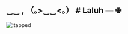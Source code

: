## ‿‿  , （｡>‿‿<｡） #  Laluh —  ✙

![itapped](https://github.com/user-attachments/assets/5b7e6557-c7de-41e7-b444-9406272b5882)


<!--
**Laluhh/Laluhh** is a ✨ _special_ ✨ repository because its `README.md` (this file) appears on your GitHub profile.

Here are some ideas to get you started:

- 🔭 I’m currently working on ...
- 🌱 I’m currently learning ...
- 👯 I’m looking to collaborate on ...
- 🤔 I’m looking for help with ...
- 💬 Ask me about ...
- 📫 How to reach me: ...
- 😄 Pronouns: ...
- ⚡ Fun fact: ...
-->
